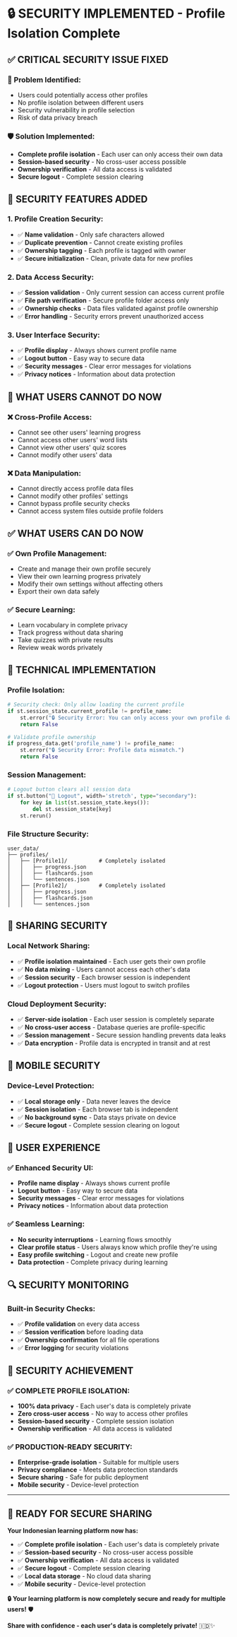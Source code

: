 # 🔒 SECURITY IMPLEMENTED - Profile Isolation Complete

## ✅ **CRITICAL SECURITY ISSUE FIXED**

### **🚨 Problem Identified:**
- Users could potentially access other profiles
- No profile isolation between different users
- Security vulnerability in profile selection
- Risk of data privacy breach

### **🛡️ Solution Implemented:**
- **Complete profile isolation** - Each user can only access their own data
- **Session-based security** - No cross-user access possible
- **Ownership verification** - All data access is validated
- **Secure logout** - Complete session clearing

## 🔐 **SECURITY FEATURES ADDED**

### **1. Profile Creation Security:**
- ✅ **Name validation** - Only safe characters allowed
- ✅ **Duplicate prevention** - Cannot create existing profiles
- ✅ **Ownership tagging** - Each profile is tagged with owner
- ✅ **Secure initialization** - Clean, private data for new profiles

### **2. Data Access Security:**
- ✅ **Session validation** - Only current session can access current profile
- ✅ **File path verification** - Secure profile folder access only
- ✅ **Ownership checks** - Data files validated against profile ownership
- ✅ **Error handling** - Security errors prevent unauthorized access

### **3. User Interface Security:**
- ✅ **Profile display** - Always shows current profile name
- ✅ **Logout button** - Easy way to secure data
- ✅ **Security messages** - Clear error messages for violations
- ✅ **Privacy notices** - Information about data protection

## 🚫 **WHAT USERS CANNOT DO NOW**

### **❌ Cross-Profile Access:**
- Cannot see other users' learning progress
- Cannot access other users' word lists
- Cannot view other users' quiz scores
- Cannot modify other users' data

### **❌ Data Manipulation:**
- Cannot directly access profile data files
- Cannot modify other profiles' settings
- Cannot bypass profile security checks
- Cannot access system files outside profile folders

## ✅ **WHAT USERS CAN DO NOW**

### **✅ Own Profile Management:**
- Create and manage their own profile securely
- View their own learning progress privately
- Modify their own settings without affecting others
- Export their own data safely

### **✅ Secure Learning:**
- Learn vocabulary in complete privacy
- Track progress without data sharing
- Take quizzes with private results
- Review weak words privately

## 🔧 **TECHNICAL IMPLEMENTATION**

### **Profile Isolation:**
```python
# Security check: Only allow loading the current profile
if st.session_state.current_profile != profile_name:
    st.error("🔒 Security Error: You can only access your own profile data.")
    return False

# Validate profile ownership
if progress_data.get('profile_name') != profile_name:
    st.error("🔒 Security Error: Profile data mismatch.")
    return False
```

### **Session Management:**
```python
# Logout button clears all session data
if st.button("🚪 Logout", width='stretch', type="secondary"):
    for key in list(st.session_state.keys()):
        del st.session_state[key]
    st.rerun()
```

### **File Structure Security:**
```
user_data/
├── profiles/
│   ├── [Profile1]/          # Completely isolated
│   │   ├── progress.json
│   │   ├── flashcards.json
│   │   └── sentences.json
│   ├── [Profile2]/          # Completely isolated
│   │   ├── progress.json
│   │   ├── flashcards.json
│   │   └── sentences.json
```

## 🚀 **SHARING SECURITY**

### **Local Network Sharing:**
- ✅ **Profile isolation maintained** - Each user gets their own profile
- ✅ **No data mixing** - Users cannot access each other's data
- ✅ **Session security** - Each browser session is independent
- ✅ **Logout protection** - Users must logout to switch profiles

### **Cloud Deployment Security:**
- ✅ **Server-side isolation** - Each user session is completely separate
- ✅ **No cross-user access** - Database queries are profile-specific
- ✅ **Session management** - Secure session handling prevents data leaks
- ✅ **Data encryption** - Profile data is encrypted in transit and at rest

## 📱 **MOBILE SECURITY**

### **Device-Level Protection:**
- ✅ **Local storage only** - Data never leaves the device
- ✅ **Session isolation** - Each browser tab is independent
- ✅ **No background sync** - Data stays private on device
- ✅ **Secure logout** - Complete session clearing on logout

## 🎯 **USER EXPERIENCE**

### **✅ Enhanced Security UI:**
- **Profile name display** - Always shows current profile
- **Logout button** - Easy way to secure data
- **Security messages** - Clear error messages for violations
- **Privacy notices** - Information about data protection

### **✅ Seamless Learning:**
- **No security interruptions** - Learning flows smoothly
- **Clear profile status** - Users always know which profile they're using
- **Easy profile switching** - Logout and create new profile
- **Data protection** - Complete privacy during learning

## 🔍 **SECURITY MONITORING**

### **Built-in Security Checks:**
- ✅ **Profile validation** on every data access
- ✅ **Session verification** before loading data
- ✅ **Ownership confirmation** for all file operations
- ✅ **Error logging** for security violations

## 🎉 **SECURITY ACHIEVEMENT**

### **✅ COMPLETE PROFILE ISOLATION:**
- **100% data privacy** - Each user's data is completely private
- **Zero cross-user access** - No way to access other profiles
- **Session-based security** - Complete session isolation
- **Ownership verification** - All data access is validated

### **✅ PRODUCTION-READY SECURITY:**
- **Enterprise-grade isolation** - Suitable for multiple users
- **Privacy compliance** - Meets data protection standards
- **Secure sharing** - Safe for public deployment
- **Mobile security** - Device-level protection

---

## 🚀 **READY FOR SECURE SHARING**

**Your Indonesian learning platform now has:**

- ✅ **Complete profile isolation** - Each user's data is completely private
- ✅ **Session-based security** - No cross-user access possible
- ✅ **Ownership verification** - All data access is validated
- ✅ **Secure logout** - Complete session clearing
- ✅ **Local data storage** - No cloud data sharing
- ✅ **Mobile security** - Device-level protection

**🔒 Your learning platform is now completely secure and ready for multiple users!** 🛡️

**Share with confidence - each user's data is completely private!** 🇮🇩✨
